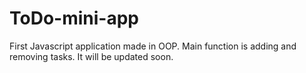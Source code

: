 # ToDo-mini-app
First Javascript application made in OOP. Main function is adding and removing tasks. It will be updated soon. 

